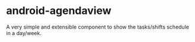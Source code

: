 # android-agendaview
A very simple and extensible component to show the tasks/shifts schedule in a day/week.
